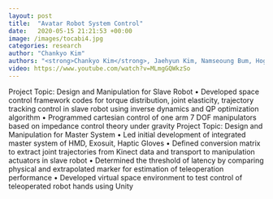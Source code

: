 ```yaml
---
layout: post
title:  "Avatar Robot System Control"
date:   2020-05-15 21:21:53 +00:00
image: /images/tocabi4.jpg
categories: research
author: "Chankyo Kim"
authors: "<strong>Chankyo Kim</strong>, Jaehyun Kim, Namseoung Bum, Hogyun Lee, Jaeheung Park"
video: https://www.youtube.com/watch?v=MLmgGQWkzSo
---
```

Project Topic: Design and Manipulation for Slave Robot
• Developed space control framework codes for torque distribution, joint elasticity, trajectory tracking
control in slave robot using inverse dynamics and QP optimization algorithm
• Programmed cartesian control of one arm 7 DOF manipulators based on impedance control theory
under gravity
Project Topic: Design and Manipulation for Master System
• Led initial development of integrated master system of HMD, Exosuit, Haptic Gloves
• Defined conversion matrix to extract joint trajectories from Kinect data and transport to manipulation
actuators in slave robot
• Determined the threshold of latency by comparing physical and extrapolated marker for estimation of
teleoperation performance
• Developed virtual space environment to test control of teleoperated robot hands using Unity
